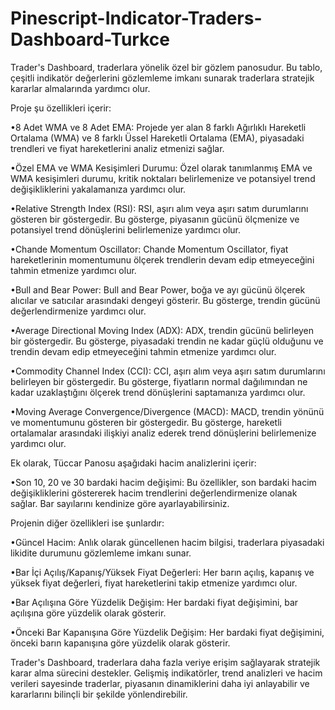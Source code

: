 # Pinescript-Indicator-Traders-Dashboard-Turkce

Trader's Dashboard, traderlara yönelik özel bir gözlem panosudur. Bu tablo, çeşitli indikatör değerlerini gözlemleme imkanı sunarak traderlara stratejik kararlar almalarında yardımcı olur.

Proje şu özellikleri içerir:

•8 Adet WMA ve 8 Adet EMA: Projede yer alan 8 farklı Ağırlıklı Hareketli Ortalama (WMA) ve 8 farklı Üssel Hareketli Ortalama (EMA), piyasadaki trendleri ve fiyat hareketlerini analiz etmenizi sağlar.

•Özel EMA ve WMA Kesişimleri Durumu: Özel olarak tanımlanmış EMA ve WMA kesişimleri durumu, kritik noktaları belirlemenize ve potansiyel trend değişikliklerini yakalamanıza yardımcı olur.

•Relative Strength Index (RSI): RSI, aşırı alım veya aşırı satım durumlarını gösteren bir göstergedir. Bu gösterge, piyasanın gücünü ölçmenize ve potansiyel trend dönüşlerini belirlemenize yardımcı olur.

•Chande Momentum Oscillator: Chande Momentum Oscillator, fiyat hareketlerinin momentumunu ölçerek trendlerin devam edip etmeyeceğini tahmin etmenize yardımcı olur.

•Bull and Bear Power: Bull and Bear Power, boğa ve ayı gücünü ölçerek alıcılar ve satıcılar arasındaki dengeyi gösterir. Bu gösterge, trendin gücünü değerlendirmenize yardımcı olur.

•Average Directional Moving Index (ADX): ADX, trendin gücünü belirleyen bir göstergedir. Bu gösterge, piyasadaki trendin ne kadar güçlü olduğunu ve trendin devam edip etmeyeceğini tahmin etmenize yardımcı olur.

•Commodity Channel Index (CCI): CCI, aşırı alım veya aşırı satım durumlarını belirleyen bir göstergedir. Bu gösterge, fiyatların normal dağılımından ne kadar uzaklaştığını ölçerek trend dönüşlerini saptamanıza yardımcı olur.

•Moving Average Convergence/Divergence (MACD): MACD, trendin yönünü ve momentumunu gösteren bir göstergedir. Bu gösterge, hareketli ortalamalar arasındaki ilişkiyi analiz ederek trend dönüşlerini belirlemenize yardımcı olur.

Ek olarak, Tüccar Panosu aşağıdaki hacim analizlerini içerir:

•Son 10, 20 ve 30 bardaki hacim değişimi: Bu özellikler, son bardaki hacim değişikliklerini göstererek hacim trendlerini değerlendirmenize olanak sağlar. Bar sayılarını kendinize göre ayarlayabilirsiniz.

Projenin diğer özellikleri ise şunlardır:

•Güncel Hacim: Anlık olarak güncellenen hacim bilgisi, traderlara piyasadaki likidite durumunu gözlemleme imkanı sunar.

•Bar İçi Açılış/Kapanış/Yüksek Fiyat Değerleri: Her barın açılış, kapanış ve yüksek fiyat değerleri, fiyat hareketlerini takip etmenize yardımcı olur.

•Bar Açılışına Göre Yüzdelik Değişim: Her bardaki fiyat değişimini, bar açılışına göre yüzdelik olarak gösterir.

•Önceki Bar Kapanışına Göre Yüzdelik Değişim: Her bardaki fiyat değişimini, önceki barın kapanışına göre yüzdelik olarak gösterir.

Trader's Dashboard, traderlara daha fazla veriye erişim sağlayarak stratejik karar alma sürecini destekler. Gelişmiş indikatörler, trend analizleri ve hacim verileri sayesinde traderlar, piyasanın dinamiklerini daha iyi anlayabilir ve kararlarını bilinçli bir şekilde yönlendirebilir. 
